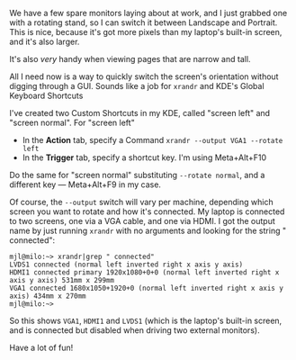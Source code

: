 <!-- 
.. title: Rotate screen KDE shortcut
.. slug: rotate-screen-kde-shortcut
.. date: 2015-05-28 08:21:52 UTC+10:00
.. tags: tip, howto
.. category: hacks
.. link: 
.. description: 
.. type: text
-->

We have a few spare monitors laying about at work, and I just grabbed
one with a rotating stand, so I can switch it between Landscape and
Portrait. This is nice, because it's got more pixels than my laptop's
built-in screen, and it's also larger.

It's also *very* handy when viewing pages that are narrow and tall.

All I need now is a way to quickly switch the screen's orientation
without digging through a GUI.  Sounds like a job for `xrandr` and
KDE's Global Keyboard Shortcuts

<!-- TEASER_END -->

I've created two Custom Shortcuts in my KDE, called "screen left" and
"screen normal". For "screen left"

 * In the **Action** tab, specify a Command `xrandr --output VGA1
 --rotate left`
 * In the **Trigger** tab, specify a shortcut key. I'm using Meta+Alt+F10

Do the same for "screen normal" substituting `--rotate normal`, and a
different key &mdash; Meta+Alt+F9 in my case.

Of course, the `--output` switch will vary per machine, depending
which screen you want to rotate and how it's connected. My laptop is
connected to two screens, one via a VGA cable, and one via HDMI.  I
got the output name by just running `xrandr` with no arguments and
looking for the string " connected":

```
mjl@milo:~> xrandr|grep " connected"
LVDS1 connected (normal left inverted right x axis y axis)
HDMI1 connected primary 1920x1080+0+0 (normal left inverted right x axis y axis) 531mm x 299mm
VGA1 connected 1680x1050+1920+0 (normal left inverted right x axis y axis) 434mm x 270mm
mjl@milo:~>
```

So this shows `VGA1`, `HDMI1` and `LVDS1` (which is the laptop's
built-in screen, and is connected but disabled when driving two
external monitors).

Have a lot of fun!
